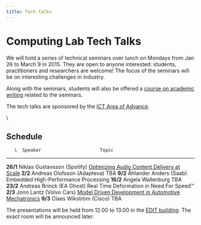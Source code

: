```yaml
---
title: Tech talks
---
```




# Computing Lab Tech Talks

We will hold a series of technical seminars over lunch on Mondays from Jan 26 to March 9 in 2015. They are open to anyone interested: students, practitioners and researchers are welcome! The focus of the seminars will be on interesting challenges in industry.

Along with the seminars, students will also be offered a [course on academic writing](http://www.cse.chalmers.se/~laurako/links/CCTT.html) related to the seminars.

The tech talks are sponsored by the [ICT Area of Advance](http://www.chalmers.se/en/areas-of-advance/ict/Pages/default.aspx).

\



## Schedule

       \  Speaker                      Topic
--------  -------                      ----
**26/1**  Niklas Gustavsson (Spotify)  [Optimizing Audio Content Delivery at Scale](abstracts.html#gustavsson)
 **2/2**  Andreas Olofsson (Adapteva)  TBA
 **9/2**  Åhlander Anders (Saab)       Embedded High-Performance Processing
**16/2**  Angela Wallenburg            TBA
**23/2**  Andreas Brinck (EA Ghost)    Real Time Deformation in Need For Speed™
 **2/3**  Jonn Lantz (Volvo Cars)      [Model Driven Development in Automotive Mechatronics](abstracts.html#lantz)
 **9/3**  Claes Wikström (Cisco)       TBA

The presentations will be held from 12.00 to 13.00 in the [EDIT building](http://maps.chalmers.se/#4009427d-076f-46ff-ad75-f90cff5919fb). The exact room will be announced later.

